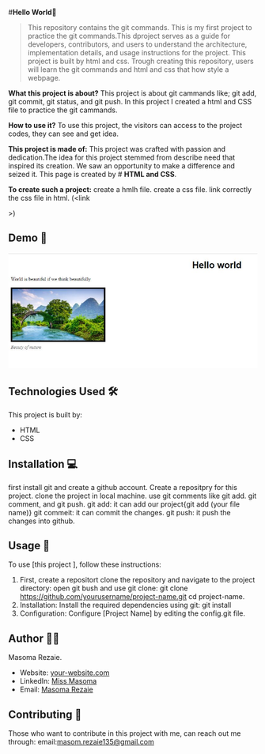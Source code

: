  #**Hello World**🚀
>This repository contains the git commands. This is my first project to practice the git commands.This dproject serves as a guide for developers, contributors, and users to understand the architecture, implementation details, and usage instructions for the project. This project is built by html and css. Trough creating this repository, users will learn the git commands and html and css that how style a webpage.

**What this project is about?**
This project is about git cammands like; git add, git commit, git status, and git push. In this project I created a html and CSS file to practice the git cammands.

**How to use it?**
To use this project, the visitors can access to the project codes, they can see and get idea.

**This project is made of:**
This project was crafted with passion and dedication.The idea for this project stemmed from describe need that inspired its creation. We saw an opportunity to make a difference and seized it.
This page is created by # **HTML and CSS**. 

**To create such a project:**
create a hmlh file.
create a css file.
link correctly the css file in html. (<link<link rel="stylesheet" href="./styles.css">
</head>>)

## Demo 📸
![Project Demo](./Capture.JPG)


## Technologies Used 🛠️
This project is built by:
- HTML
- CSS

## Installation 💻
first install git and create a github account.
Create a repositpry for this project.
clone the project in local machine.
use git comments like git add. git comment, and git push.
git add: it can add our project{git add (your file name)}
git commeit: it can commit the changes.
git push: it push the changes into github.

## Usage 🎯

To use [this project ], follow these instructions:
1. First,  create a repositort 
clone the repository and navigate to the project directory:
open git bush and use git clone: 
git clone https://github.com/yourusername/project-name.git
   cd project-name.
2. Installation: Install the required dependencies using git:
git install
3. Configuration: Configure [Project Name] by editing the config.git file.


## Author 👩‍💻

Masoma Rezaie.

- Website: [your-website.com](https://github.com/MasomRezaie/Personal-Portfolio-Page/tree/personal-portfolio-page)
- LinkedIn: [Miss Masoma](https://www.linkedin.com/in/miss-masoma-99b85522a?utm_source=share&utm_campaign=share_via&utm_content=profile&utm_medium=android_app)
- Email: [Masoma Rezaie](masom.rezaie135@gmail.com)

## Contributing 🤝

Those who want to contribute in this project with me, can reach out me through:
email:masom.rezaie135@gmail.com


